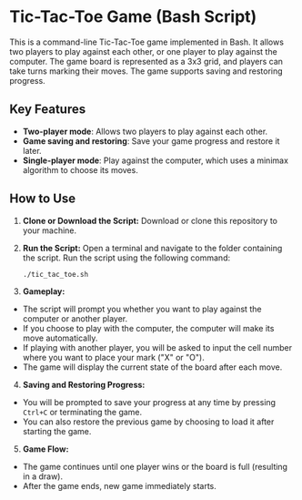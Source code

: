 # Tic-Tac-Toe Game (Bash Script)

This is a command-line Tic-Tac-Toe game implemented in Bash. It allows two players to play against each other, or one player to play against the computer. The game board is represented as a 3x3 grid, and players can take turns marking their moves. The game supports saving and restoring progress.

## Key Features

- **Two-player mode**: Allows two players to play against each other.
- **Game saving and restoring**: Save your game progress and restore it later.
- **Single-player mode**: Play against the computer, which uses a minimax algorithm to choose its moves.

## How to Use

1. **Clone or Download the Script:**
   Download or clone this repository to your machine.

2. **Run the Script:**
   Open a terminal and navigate to the folder containing the script. Run the script using the following command:
   ```bash
   ./tic_tac_toe.sh
   ```
3. **Gameplay:**
  - The script will prompt you whether you want to play against the computer or another player.
  - If you choose to play with the computer, the computer will make its move automatically.
  - If playing with another player, you will be asked to input the cell number where you want to place your mark ("X" or "O").
  - The game will display the current state of the board after each move.
4. **Saving and Restoring Progress:**
  - You will be prompted to save your progress at any time by pressing `Ctrl+C` or terminating the game.
  - You can also restore the previous game by choosing to load it after starting the game.
5. **Game Flow:**
  - The game continues until one player wins or the board is full (resulting in a draw).
  - After the game ends, new game immediately starts.
   
